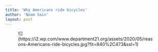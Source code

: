```yaml
---
title: 'Why Americans ride bicycles'
author: 'Noam Sain'
layout: post
---
```


<figure class="wp-block-image size-large">![](https://i2.wp.com/www.department21.org/assets/2020/05/reasons-Americans-ride-bicycles.jpg?fit=840%2C473&ssl=1)</figure>